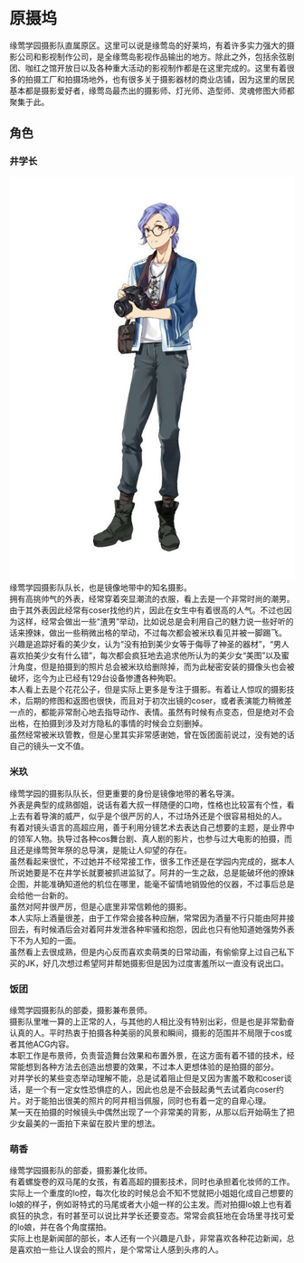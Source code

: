 # 原摄坞
缘莺学园摄影队直属原区。这里可以说是缘莺岛的好莱坞，有着许多实力强大的摄影公司和影视制作公司，是全缘莺岛影视作品输出的地方。除此之外，包括余弦剧团、咖红之馆开放日以及各种重大活动的影视制作都是在这里完成的。这里有着很多的拍摄工厂和拍摄场地外，也有很多关于摄影器材的商业店铺，因为这里的居民基本都是摄影爱好者，缘莺岛最杰出的摄影师、灯光师、造型师、灵魂修图大师都聚集于此。

## 角色
### 井学长
![](./imgs/jingxuezhang.jpg)  
缘莺学园摄影队队长，也是镜像地带中的知名摄影。  
拥有高挑帅气的外表，经常穿着突显潮流的衣服，看上去是一个非常时尚的潮男。由于其外表因此经常有coser找他约片，因此在女生中有着很高的人气。不过也因为这样，经常会做出一些“渣男”举动，比如说总是会利用自己的魅力说一些好听的话来撩妹，做出一些稍微出格的举动，不过每次都会被米玖看见并被一脚踢飞。  
兴趣是追踪好看的美少女，认为“没有拍到美少女等于侮辱了神圣的器材”，“男人喜欢拍美少女有什么错”，每次都会疯狂地去追求他所认为的美少女“美图”以及蜜汁角度，但是拍摄到的照片总会被米玖给删除掉，而为此秘密安装的摄像头也会被破坏，迄今为止已经有129台设备惨遭各种殉职。  
本人看上去是个花花公子，但是实际上更多是专注于摄影。有着让人惊叹的摄影技术，后期的修图和返图也很快，而且对于初次出镜的coser，或者表演能力稍微差一点的，都能非常耐心地去指导动作、表情。虽然有时候有点变态，但是绝对不会出格，在拍摄到涉及对方隐私的事情的时候会立刻删掉。  
虽然经常被米玖管教，但是心里其实非常感谢她，曾在饭团面前说过，没有她的话自己的镜头一文不值。  

### 米玖
缘莺学园的摄影队队长，但更重要的身份是镜像地带的著名导演。  
外表是典型的成熟御姐，说话有着大叔一样随便的口吻，性格也比较富有个性，看上去有着导演的威严，似乎是个很严厉的人，不过场外还是个很容易相处的人。  
有着对镜头语言的高超应用，善于利用分镜艺术去表达自己想要的主题，是业界中的领军人物。执导过各种cos舞台剧、真人剧的影片，也参与过大电影的拍摄，而且还是缘莺贺年祭的总导演，是能让人仰望的存在。  
虽然看起来很忙，不过她并不经常接工作，很多工作还是在学园内完成的，据本人所说她要是不在井学长就要被抓进监狱了。阿井的一生之敌，总是能破坏他的撩妹企图，并能准确知道他的机位在哪里，能毫不留情地销毁他的仪器，不过事后总是会给他一台新的。  
虽然对阿井很严厉，但是心底里非常信赖他的摄影。  
本人实际上酒量很差，由于工作常会接各种应酬，常常因为酒量不行只能由阿井接回去，有时候酒后会对着阿井发泄各种牢骚和抱怨，因此也只有他知道她强势外表下不为人知的一面。  
虽然看上去很成熟，但是内心反而喜欢卖萌类的日常动画，有偷偷穿上过自己私下买的JK，好几次想过希望阿井帮她摄影但是因为过度害羞所以一直没有说出口。  

### 饭团
缘莺学园摄影队的部委，摄影兼布景师。  
摄影队里唯一算的上正常的人，与其他的人相比没有特别出彩，但是也是非常勤奋认真的人。平时热衷于拍摄各种美丽的风景和瞬间，摄影的范围并不局限于cos或者其他ACG内容。  
本职工作是布景师，负责营造舞台效果和布置外景，在这方面有着不错的技术，经常能想到各种方法去创造出想要的效果，不过本人更想体验的是拍摄的部分。  
对井学长的某些变态举动理解不能，总是试着阻止但是又因为害羞不敢和coser谈话，是一个有一定女性恐惧症的人，因此也总是不会鼓起勇气去试着向coser约片。对于能拍出很美的照片的阿井相当佩服，同时也有着一定的自卑心理。  
某一天在拍摄的时候镜头中偶然出现了一个非常美的背影，从那以后开始萌生了把少女最美的一面拍下来留在胶片里的想法。  

### 萌香
缘莺学园摄影队的部委，摄影兼化妆师。  
有着螺旋卷的双马尾的女孩，有着高超的摄影技术，同时也承担着化妆师的工作。实际上一个重度的lo控，每次化妆的时候总会不知不觉就把小姐姐化成自己想要的lo娘的样子，例如哥特式的马尾或者大小姐一样的公主发。而对拍摄lo娘上也有着疯狂的执念，有时甚至可以说比井学长还要变态。常常会疯狂地在会场里寻找可爱的lo娘，并在各个角度摆拍。  
实际上也是新闻部的部长，本人还有一个兴趣是八卦，非常喜欢各种花边新闻，总是喜欢拍一些让人误会的照片，是个常常让人感到头疼的人。  


